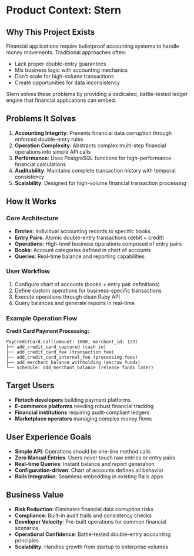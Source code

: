 # Product Context: Stern

## Why This Project Exists
Financial applications require bulletproof accounting systems to handle money movements. Traditional approaches often:
- Lack proper double-entry guarantees
- Mix business logic with accounting mechanics
- Don't scale for high-volume transactions
- Create opportunities for data inconsistency

Stern solves these problems by providing a dedicated, battle-tested ledger engine that financial applications can embed.

## Problems It Solves
1. **Accounting Integrity**: Prevents financial data corruption through enforced double-entry rules
2. **Operation Complexity**: Abstracts complex multi-step financial operations into simple API calls
3. **Performance**: Uses PostgreSQL functions for high-performance financial calculations
4. **Auditability**: Maintains complete transaction history with temporal consistency
5. **Scalability**: Designed for high-volume financial transaction processing

## How It Works
### Core Architecture
- **Entries**: Individual accounting records to specific books
- **Entry Pairs**: Atomic double-entry transactions (debit + credit)
- **Operations**: High-level business operations composed of entry pairs
- **Books**: Account categories defined in chart of accounts
- **Queries**: Real-time balance and reporting capabilities

### User Workflow
1. Configure chart of accounts (books + entry pair definitions)
2. Define custom operations for business-specific transactions
3. Execute operations through clean Ruby API
4. Query balances and generate reports in real-time

### Example Operation Flow
**Credit Card Payment Processing:**
```
PayCreditCard.call(amount: 1000, merchant_id: 123)
├── add_credit_card_captured (cash in)
├── add_credit_card_fee (transaction fee)
├── add_credit_card_internal_fee (processing fees)
├── add_merchant_balance_withholding (escrow funds)
└── schedule: add_merchant_balance (release funds later)
```

## Target Users
- **Fintech developers** building payment platforms
- **E-commerce platforms** needing robust financial tracking
- **Financial institutions** requiring audit-compliant ledgers
- **Marketplace operators** managing complex money flows

## User Experience Goals
- **Simple API**: Operations should be one-line method calls
- **Zero Manual Entries**: Users never touch raw entries or entry pairs
- **Real-time Queries**: Instant balance and report generation
- **Configuration-driven**: Chart of accounts defines all behavior
- **Rails Integration**: Seamless embedding in existing Rails apps

## Business Value
- **Risk Reduction**: Eliminates financial data corruption risks
- **Compliance**: Built-in audit trails and consistency checks
- **Developer Velocity**: Pre-built operations for common financial scenarios
- **Operational Confidence**: Battle-tested double-entry accounting principles
- **Scalability**: Handles growth from startup to enterprise volumes
